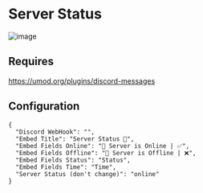 # Server Status
![image](https://i.imgur.com/3tkAFFz.png")


## Requires
https://umod.org/plugins/discord-messages

## Configuration
```
{
  "Discord WebHook": "",
  "Embed Title": "Server Status 💫",
  "Embed Fields Online": "📡 Server is Online | ✅",
  "Embed Fields Offline": "📡 Server is Offline | ❌",
  "Embed Fields Status": "Status",
  "Embed Fields Time": "Time",
  "Server Status (don't change)": "online"
}
```
